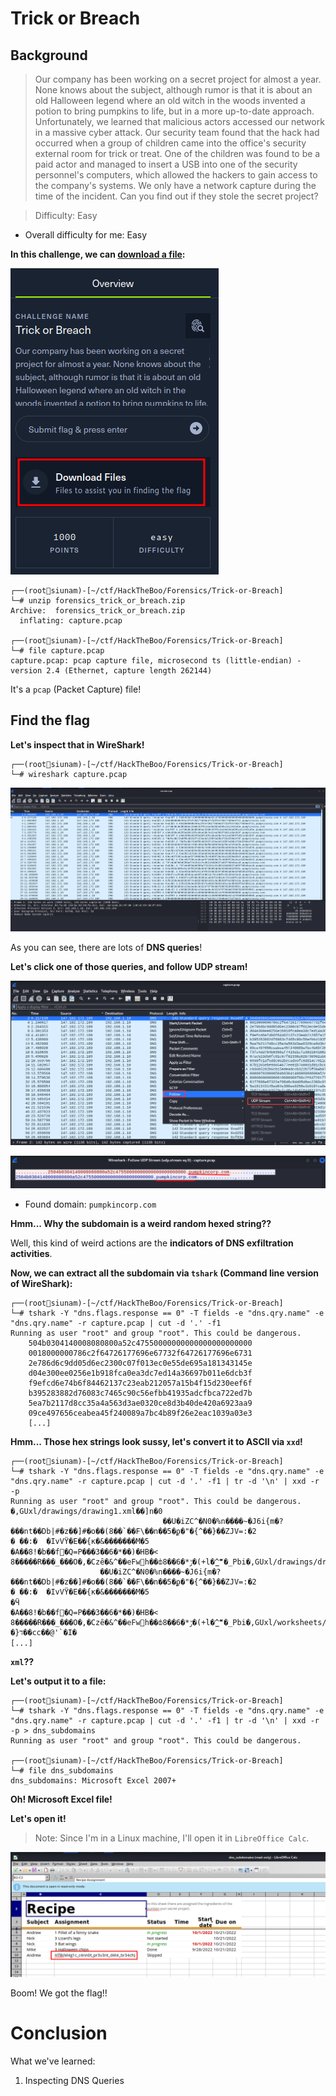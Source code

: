 # Trick or Breach

## Background

> Our company has been working on a secret project for almost a year. None knows about the subject, although rumor is that it is about an old Halloween legend where an old witch in the woods invented a potion to bring pumpkins to life, but in a more up-to-date approach. Unfortunately, we learned that malicious actors accessed our network in a massive cyber attack. Our security team found that the hack had occurred when a group of children came into the office's security external room for trick or treat. One of the children was found to be a paid actor and managed to insert a USB into one of the security personnel's computers, which allowed the hackers to gain access to the company's systems. We only have a network capture during the time of the incident. Can you find out if they stole the secret project?

> Difficulty: Easy

- Overall difficulty for me: Easy

**In this challenge, we can [download a file](https://github.com/siunam321/CTF-Writeups/blob/main/HackTheBoo/Forensics/Trick-or-Breach/forensics_trick_or_breach.zip):**

![](https://github.com/siunam321/CTF-Writeups/blob/main/HackTheBoo/Forensics/Trick-or-Breach/images/a1.png)

```
┌──(root🌸siunam)-[~/ctf/HackTheBoo/Forensics/Trick-or-Breach]
└─# unzip forensics_trick_or_breach.zip    
Archive:  forensics_trick_or_breach.zip
  inflating: capture.pcap

┌──(root🌸siunam)-[~/ctf/HackTheBoo/Forensics/Trick-or-Breach]
└─# file capture.pcap    
capture.pcap: pcap capture file, microsecond ts (little-endian) - version 2.4 (Ethernet, capture length 262144)
```

It's a `pcap` (Packet Capture) file!

## Find the flag

**Let's inspect that in WireShark!**
```
┌──(root🌸siunam)-[~/ctf/HackTheBoo/Forensics/Trick-or-Breach]
└─# wireshark capture.pcap
```

![](https://github.com/siunam321/CTF-Writeups/blob/main/HackTheBoo/Forensics/Trick-or-Breach/images/a2.png)

As you can see, there are lots of **DNS queries**!

**Let's click one of those queries, and follow UDP stream!**

![](https://github.com/siunam321/CTF-Writeups/blob/main/HackTheBoo/Forensics/Trick-or-Breach/images/a3.png)

![](https://github.com/siunam321/CTF-Writeups/blob/main/HackTheBoo/Forensics/Trick-or-Breach/images/a4.png)

- Found domain: `pumpkincorp.com`

**Hmm... Why the subdomain is a weird random hexed string??**

Well, this kind of weird actions are the **indicators of DNS exfiltration activities**.

**Now, we can extract all the subdomain via `tshark` (Command line version of WireShark):**
```
┌──(root🌸siunam)-[~/ctf/HackTheBoo/Forensics/Trick-or-Breach]
└─# tshark -Y "dns.flags.response == 0" -T fields -e "dns.qry.name" -e "dns.qry.name" -r capture.pcap | cut -d '.' -f1
Running as user "root" and group "root". This could be dangerous.
	504b0304140008080800a52c47550000000000000000000000
	0018000000786c2f64726177696e67732f64726177696e6731
	2e786d6c9dd05d6ec2300c07f013ec0e55de695a181343145e
	d04e300ee0256e1b918fca0ea3dc7ed14a36697b011e6dcb3f
	f9efcd6e74b6f84462137c23eab212057a15b4f15d230eef6f
	b395283882d76083c7465c90c56efbb41935adcfbca722ed7b
	5ea7b2117d8cc35a4a563d3ae0320ce8d3b40de420a6923aa9
	09ce497656ceabea45f240089a7bc4b89f26e2eac1039a03e3
	[...]
```

**Hmm... Those hex strings look sussy, let's convert it to ASCII via `xxd`!**
```
┌──(root🌸siunam)-[~/ctf/HackTheBoo/Forensics/Trick-or-Breach]
└─# tshark -Y "dns.flags.response == 0" -T fields -e "dns.qry.name" -e "dns.qry.name" -r capture.pcap | cut -d '.' -f1 | tr -d '\n' | xxd -r -p
Running as user "root" and group "root". This could be dangerous.
�,GUxl/drawings/drawing1.xml��]n�0
                                  ��U�iZC^�N0�%n����~�J6i{m�?���nt��Db|#�z��]#�o��(8��`��F\��n��5�ϼ�"�{^��}��ZJV=:�2
� ��:�  �IvVΫ�E��{ĸ�&�������Mׄ�5
�A��8!�b��f଩�Q=P���3��6�*��)�HB�<	8�����R���_���O�,�Czȇ�&^��eFwh��ȸ8��ݱ*�6�(+l�^ޭ̳"�_Pbi�,GUxl/drawings/drawing2.xml��]n�0
                    ��U�iZC^�N0�%n����~�J6i{m�?���nt��Db|#�z��]#�o��(8��`��F\��n��5�ϼ�"�{^��}��ZJV=:�2
� ��:�  �IvVΫ�E��{ĸ�&�������Mׄ�5                                                                       �Ӵ
�A��8!�b��f଩�Q=P���3��6�*��)�HB�<	8�����R���_���O�,�Czȇ�&^��eFwh��ȸ8��ݱ*�6�(+l�^ޭ̳"�_Pbi�,GUxl/worksheets/sheet1.xml�X�r�8}�}ד��cc��@'`�I�
[...]
```

**`xml`??**

**Let's output it to a file:**
```
┌──(root🌸siunam)-[~/ctf/HackTheBoo/Forensics/Trick-or-Breach]
└─# tshark -Y "dns.flags.response == 0" -T fields -e "dns.qry.name" -e "dns.qry.name" -r capture.pcap | cut -d '.' -f1 | tr -d '\n' | xxd -r -p > dns_subdomains
Running as user "root" and group "root". This could be dangerous.
                                                                                                           
┌──(root🌸siunam)-[~/ctf/HackTheBoo/Forensics/Trick-or-Breach]
└─# file dns_subdomains 
dns_subdomains: Microsoft Excel 2007+
```

**Oh! Microsoft Excel file!**

**Let's open it!**

> Note: Since I'm in a Linux machine, I'll open it in `LibreOffice Calc`.

![](https://github.com/siunam321/CTF-Writeups/blob/main/HackTheBoo/Forensics/Trick-or-Breach/images/a5.png)

Boom! We got the flag!!

# Conclusion

What we've learned:

1. Inspecting DNS Queries
